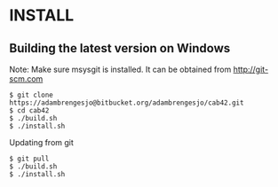 INSTALL
=======

Building the latest version on Windows
-----------------

Note: Make sure msysgit is installed.
It can be obtained from http://git-scm.com

    $ git clone https://adambrengesjo@bitbucket.org/adambrengesjo/cab42.git
    $ cd cab42
    $ ./build.sh
    $ ./install.sh
    
Updating from git

    $ git pull
    $ ./build.sh
    $ ./install.sh
